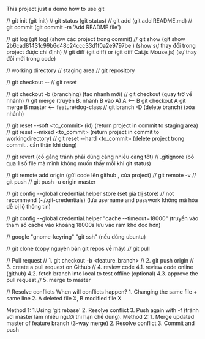 This project just a demo how to use git

// git init  (git init)
// git status (git status)
// git add   (git add README.md)
// git commit (git commit -m 'Add README file')

// git log (git log) (show các project trong commit)
// git show  (git show 2b6cad81431c99b6d48c24ccc33d1f0a2e9797be ) (show sự thay đổi trong project được chỉ định)
// git diff  (git diff) or (git diff Cat.js Mouse.js) (sự thay đổi mới trong code)

// working directory
// staging area
// git repository

// git checkout -- <file>
// git reset

// git checkout -b <branch> (branching) (tạo nhánh mới)
// git checkout <branch> (quay trờ về nhánh)
// git merge  (truyền B. nhánh B vào A)
A <-- B
git checkout A
git merge B
master <-- feature/dog-class
// git branch -D <branch>  (delete branch) (xóa nhánh)

// git reset --soft <to_commit> (id) (return project in commit to staging area)
// git reset --mixed <to_commit> (return project in commit to workingdirectory)
// git reset --hard <to_commit> (delete project trong commit.. cẩn thận khi dùng)

// git revert <commit>  (cố gắng tránh phải dùng càng nhiều càng tốt)
// .gitignore (bỏ qua 1 số file mà mình không muốn thấy mỗi khi git status)

// git remote add origin <link> (gửi code lên github , <link> của project)
// git remote -v
// git push
// git push -u origin master

// git config --global credential.helper store  (set giá trị store)
// not recommend (~/.git-credentials)  (lưu username and passwork không mã hóa dễ bị lộ thông tin)

// git config --global credential.helper "cache --timeout=18000" (truyền vào tham số cache vào khoảng 18000s lưu vào ram khó đọc hơn)

// google "gnome-keyring" "git ssh" (nếu dùng ubuntu)

// git clone (copy nguyên bản git repos về máy)
// git pull

// Pull request
// 1. git checkout -b <feature_branch>
// 2. git push origin <branch>
// 3. create a pull request on Github
// 4. review code
    4.1. review code online (github)
    4.2. fetch branch into local to test offline (optional)
    4.3. approve the pull request
// 5. merge to master

// Resolve conflicts
When will conflicts happen?
    1. Changing the same file + same line
    2. A deleted file X, B modified file X

Method 1:
    1.Using 'git rebase'
    2. Resolve conflict
    3. Push again with -f (tránh với master làm nhiều người thì hạn chế dùng).
Method 2:
    1. Merge updated master of feature branch (3-way merge)
    2. Resolve conflict
    3. Commit and push
